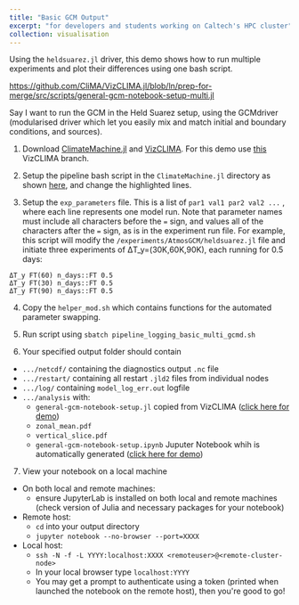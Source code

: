 ```yaml
---
title: "Basic GCM Output"
excerpt: "for developers and students working on Caltech's HPC cluster"
collection: visualisation
---
```


Using the `heldsuarez.jl` driver, this demo shows how to run multiple experiments and plot their differences using one bash script.




https://github.com/CliMA/VizCLIMA.jl/blob/ln/prep-for-merge/src/scripts/general-gcm-notebook-setup-multi.jl




Say I want to run the GCM in the Held Suarez setup, using the GCMdriver (modularised driver which let you easily mix and match initial and boundary conditions, and sources).

1. Download [ClimateMachine.jl](https://github.com/CliMA/ClimateMachine.jl) and [VizCLIMA](https://github.com/CliMA/VizCLIMA.jl). For this demo use [this](https://github.com/CliMA/VizCLIMA.jl/tree/ln/prep-for-merge) VizCLIMA branch.

2. Setup the pipeline bash script in the `ClimateMachine.jl` directory as shown [here](), and change the highlighted lines.

3. Setup the `exp_parameters` file. This is a list of `par1 val1 par2 val2 ...` , where each line represents one model run. Note that parameter names must include all characters before the `=` sign, and values all of the characters after the `=` sign, as is in the experiment run file. For example, this script will modify the ```/experiments/AtmosGCM/heldsuarez.jl``` file and initiate three experiments of ΔT_y=(30K,60K,90K), each running for 0.5 days:

```
ΔT_y FT(60) n_days::FT 0.5
ΔT_y FT(30) n_days::FT 0.5
ΔT_y FT(90) n_days::FT 0.5
```

4. Copy the `helper_mod.sh` which contains functions for the automated parameter swapping.

5. Run script using `sbatch pipeline_logging_basic_multi_gcmd.sh`

6. Your specified output folder should contain
- `.../netcdf/` containing the diagnostics output `.nc` file
- `.../restart/` containing all restart `.jld2` files from individual nodes
- `.../log/` containing `model_log_err.out` logfile
- `.../analysis` with:
    - `general-gcm-notebook-setup.jl` copied from VizCLIMA ([click here for demo](https://github.com/LenkaNovak/LenkaNovak.github.io/blob/master/files/general-gcm-notebook-setup.jl))
    - `zonal_mean.pdf`
    - `vertical_slice.pdf`
    - `general-gcm-notebook-setup.ipynb` Juputer Notebook whih is automatically generated ([click here for demo](https://github.com/LenkaNovak/LenkaNovak.github.io/blob/master/files/general-gcm-notebook-setup.ipynb))

7. View your notebook on a local machine
- On both local and remote machines:
    - ensure JupyterLab is installed on both local and remote machines (check version of Julia and necessary packages for your notebook)
- Remote host:
    - `cd` into your output directory
    - ```jupyter notebook --no-browser --port=XXXX```
- Local host:
    - ```ssh -N -f -L YYYY:localhost:XXXX <remoteuser>@<remote-cluster-node>```
    - In your local browser type ```localhost:YYYY```
    - You may get a prompt to authenticate using a token (printed when launched the notebook on the remote host), then you're good to go!
